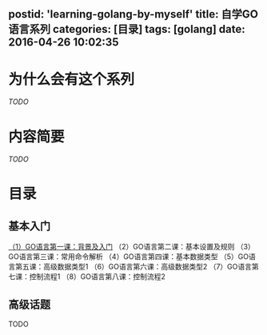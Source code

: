 postid: 'learning-golang-by-myself'
title: 自学GO语言系列
categories: [目录]
tags: [golang]
date: 2016-04-26 10:02:35
---


# 为什么会有这个系列

*TODO*


# 内容简要

*TODO*


# 目录

## 基本入门

[（1）GO语言第一课：背景及入门]()
（2）GO语言第二课：基本设置及规则
（3）GO语言第三课：常用命令解析
（4）GO语言第四课：基本数据类型
（5）GO语言第五课：高级数据类型1
（6）GO语言第六课：高级数据类型2
（7）GO语言第七课：控制流程1
（8）GO语言第八课：控制流程2

## 高级话题

TODO



